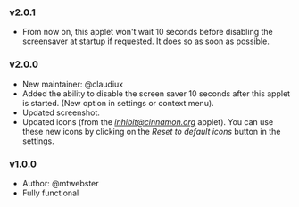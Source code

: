### v2.0.1
  * From now on, this applet won't wait 10 seconds before disabling the screensaver at startup if requested. It does so as soon as possible.

### v2.0.0
  * New maintainer: @claudiux
  * Added the ability to disable the screen saver 10 seconds after this applet is started. (New option in settings or context menu).
  * Updated screenshot.
  * Updated icons (from the *inhibit@cinnamon.org* applet). You can use these new icons by clicking on the *Reset to default icons* button in the settings.

### v1.0.0
  * Author: @mtwebster
  * Fully functional
